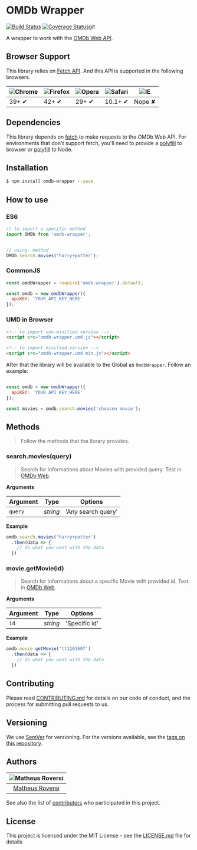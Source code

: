 # OMDb Wrapper

[![Build Status](https://travis-ci.com/matheusroversi/omdb-wrapper.svg?branch=master)](https://travis-ci.com/matheusroversi/omdb-wrapper) [![Coverage Status](https://coveralls.io/repos/github/matheusroversi/omdb-wrapper/badge.svg?branch=master)](https://coveralls.io/github/matheusroversi/omdb-wrapper?branch=master)git

A wrapper to work with the [OMDb Web API](http://www.omdbapi.com/).

## Browser Support

This library relies on [Fetch API](https://fetch.spec.whatwg.org/). And this API is supported in the following browsers.

![Chrome](https://cloud.githubusercontent.com/assets/398893/3528328/23bc7bc4-078e-11e4-8752-ba2809bf5cce.png) | ![Firefox](https://cloud.githubusercontent.com/assets/398893/3528329/26283ab0-078e-11e4-84d4-db2cf1009953.png) | ![Opera](https://cloud.githubusercontent.com/assets/398893/3528330/27ec9fa8-078e-11e4-95cb-709fd11dac16.png) | ![Safari](https://cloud.githubusercontent.com/assets/398893/3528331/29df8618-078e-11e4-8e3e-ed8ac738693f.png) | ![IE](https://cloud.githubusercontent.com/assets/398893/3528325/20373e76-078e-11e4-8e3a-1cb86cf506f0.png) |
--- | --- | --- | --- | --- |
39+ ✔ | 42+ ✔ | 29+ ✔ | 10.1+ ✔ | Nope ✘ |

## Dependencies

This library depends on [fetch](https://fetch.spec.whatwg.org/) to make requests to the OMDb Web API. For environments that don't support fetch, you'll need to provide a [polyfill](https://github.com/github/fetch) to browser or [polyfill](https://github.com/bitinn/node-fetch) to Node.

## Installation

```sh
$ npm install omdb-wrapper --save
```

## How to use

### ES6

```js
// to import a specific method
import OMDb from 'omdb-wrapper';


// using  method
OMDb.search.movies('harry+potter');
```

### CommonJS

```js
const omdbWrapper = require('omdb-wrapper').default;

const omdb = new omdbWrapper({
  apiKEY: 'YOUR_API_KEY_HERE'
});

```

### UMD in Browser

```html
<!-- to import non-minified version -->
<script src="omdb-wrapper.umd.js"></script>

<!-- to import minified version -->
<script src="omdb-wrapper.umd.min.js"></script>
```

After that the library will be available to the Global as `OmdbWrapper`. Follow an example:

```js

const omdb = new omdbWrapper({
  apiKEY: 'YOUR_API_KEY_HERE'
});

const movies = omdb.search.movies('choosen movie');
```

## Methods

> Follow the methods that the library provides.

### search.movies(query)

> Search for informations about Movies with provided query. Test in [OMDb Web](https://www.omdbapi.com/).

**Arguments**

| Argument | Type    | Options           |
|----------|---------|-------------------|
|`query`   |*string* | 'Any search query'|


**Example**

```js
omdb.search.movies('harry+potter')
  .then(data => {
    // do what you want with the data
  })
```

### movie.getMovie(id)

> Search for informations about a specific Movie with provided id. Test in [OMDb Web](https://www.omdbapi.com/).

**Arguments**

| Argument | Type    | Options           |
|----------|---------|-------------------|
|`id`   |*string* | 'Specific id'|


**Example**

```js
omdb.movie.getMovie('tt1201607')
  .then(data => {
    // do what you want with the data
  })
```


## Contributing

Please read [CONTRIBUTING.md](https://gist.github.com/PurpleBooth/b24679402957c63ec426) for details on our code of conduct, and the process for submitting pull requests to us.

## Versioning

We use [SemVer](http://semver.org/) for versioning. For the versions available, see the [tags on this repository](https://github.com/your/project/tags).

## Authors

| ![Matheus Roversi](https://avatars0.githubusercontent.com/u/28660799?s=400&u=019316acbead599a5010f42c1d5f1ad5297a154c&v=4)|
|:---------------------:|
|  [Matheus Roversi](https://github.com/matheusroversi/)   |

See also the list of [contributors](https://github.com/matheusroversi/omdb-wrapper/contributors) who participated in this project.

## License

This project is licensed under the MIT License - see the [LICENSE.md](LICENSE.md) file for details
